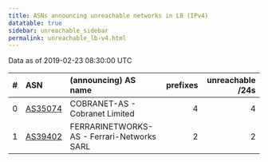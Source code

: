 ```yaml
---
title: ASNs announcing unreachable networks in LB (IPv4)
datatable: true
sidebar: unreachable_sidebar
permalink: unreachable_lb-v4.html
---
```


Data as of 2019-02-23 08:30:00 UTC


<div class="datatable-begin"></div>

|   # | ASN                                    | (announcing) AS name                       |   prefixes |   unreachable /24s |
|----:|:---------------------------------------|:-------------------------------------------|-----------:|-------------------:|
|   0 | [AS35074](unreachable_AS35074-v4.html) | COBRANET-AS - Cobranet Limited             |          4 |                  4 |
|   1 | [AS39402](unreachable_AS39402-v4.html) | FERRARINETWORKS-AS - Ferrari-Networks SARL |          2 |                  2 |

<div class="datatable-end"></div>